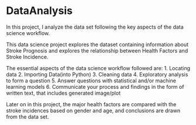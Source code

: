 # DataAnalysis
In this project, I analyze the data set following the key aspects of the data science workflow.

This data science project explores the dataset containing information about Stroke Prognosis and explores the relationship between Health Factors and Stroke Incidence.

The essential aspects of the data science workflow followed are:
    1. Locating data
    2. Importing Data(into Python)
    3. Cleaning data
    4. Exploratory analysis to form a question
    5. Answer questions with statistical and/or machine learning models
    6. Communicate your process and findings in the form of written text, that includes               generated image/plot

Later on in this project, the major health factors are compared with the stroke incidences based on gender and age, and conclusions are drawn from the data set.
